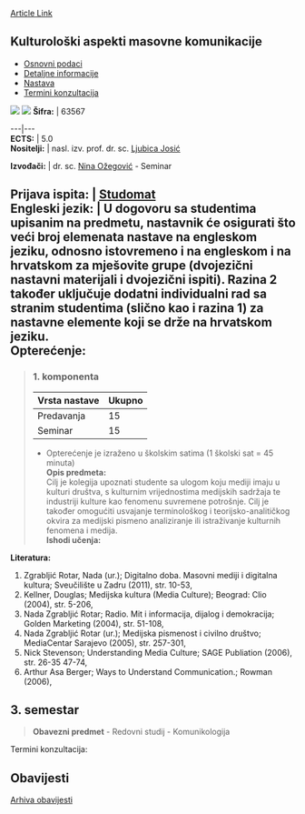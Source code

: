 [Article Link](https://www.fhs.hr/predmet/kamk)

## Kulturološki aspekti masovne komunikacije
  * [Osnovni podaci](https://www.fhs.hr/predmet/kamk#v1id-523768_277813_1_0 "Osnovni podaci")
  * [Detaljne informacije](https://www.fhs.hr/predmet/kamk#v1id-523768_277813_1_1 "Detaljne informacije")
  * [Nastava](https://www.fhs.hr/predmet/kamk#v1id-523768_277813_1_2 "Nastava")
  * [Termini konzultacija](https://www.fhs.hr/predmet/kamk#v1id-523768_277813_1_3 "Termini konzultacija")


[![](https://www.fhs.hr/img/flags/gif/hr.gif)](https://www.fhs.hr/predmet/kamk) [![](https://www.fhs.hr/img/flags/gif/gb.gif)](https://www.fhs.hr/en/course/mcca)
**Šifra:** |  63567  
  
---|---  
**ECTS:** |  5.0   
**Nositelji:** |  nasl. izv. prof. dr. sc. [Ljubica Josić](https://www.fhs.hr/djelatnik/ljubica.josic)   
  
**Izvođači:** |  dr. sc. [Nina Ožegović](https://www.fhs.hr/djelatnik/nina.ozegovic) - Seminar  
  
**Prijava ispita:** |  [Studomat](http://www.isvu.hr/studomat)  
**Engleski jezik:** |  U dogovoru sa studentima upisanim na predmetu, nastavnik će osigurati što veći broj elemenata nastave na engleskom jeziku, odnosno istovremeno i na engleskom i na hrvatskom za mješovite grupe (dvojezični nastavni materijali i dvojezični ispiti). Razina 2 također uključuje dodatni individualni rad sa stranim studentima (slično kao i razina 1) za nastavne elemente koji se drže na hrvatskom jeziku.   
**Opterećenje:**  
---  
> ### 1. komponenta
> | Vrsta nastave | Ukupno  
> ---|---  
> Predavanja | 15  
> Seminar | 15  
> * Opterećenje je izraženo u školskim satima (1 školski sat = 45 minuta)   
**Opis predmeta:**  
> Cilj je kolegija upoznati studente sa ulogom koju mediji imaju u kulturi društva, s kulturnim vrijednostima medijskih sadržaja te industriji kulture kao fenomenu suvremene potrošnje. Cilj je također omogućiti usvajanje terminološkog i teorijsko-analitičkog okvira za medijski pismeno analiziranje ili istraživanje kulturnih fenomena i medija.  
**Ishodi učenja:**  

  
**Literatura:**  
  1. Zgrabljić Rotar, Nada (ur.); Digitalno doba. Masovni mediji i digitalna kultura; Sveučilište u Zadru (2011), str. 10-53, 
  2. Kellner, Douglas; Medijska kultura (Media Culture); Beograd: Clio (2004), str. 5-206, 
  3. Nada Zgrabljić Rotar; Radio. Mit i informacija, dijalog i demokracija; Golden Marketing (2004), str. 51-108, 
  4. Nada Zgrabljić Rotar (ur.); Medijska pismenost i civilno društvo; MediaCentar Sarajevo (2005), str. 257-301, 
  5. Nick Stevenson; Understanding Media Culture; SAGE Publiation (2006), str. 26-35 47-74, 
  6. Arthur Asa Berger; Ways to Understand Communication.; Rowman (2006), 

  
**3. semestar**  
---  
> **Obavezni predmet** - Redovni studij - Komunikologija  
>   
Termini konzultacija: 


## Obavijesti
[Arhiva obavijesti](https://www.fhs.hr/predmet/kamk?@=20oys#news_80864 "Arhiva obavijesti")
